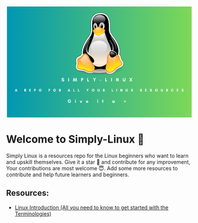 <p align="center">
    <img  width="500" height="300" src="SIMPLY-LINUX.png" alt="Simply-Linux logo">
</p>


# Welcome to Simply-Linux 👾 
<p align="center">

</p>
Simply Linux is a resources repo for the Linux beginners who want to learn and upskill themselves. Give it a star 🌟 and contribute for any improvement, Your contributions are most welcome 😇. Add some more resources to contribute and help future learners and beginners.

## Resources:
- [Linux Introduction (All you need to know to get started with the Terminologies)](https://satyams.hashnode.dev/linux-prelude-and-some-basic-terminologies) 

